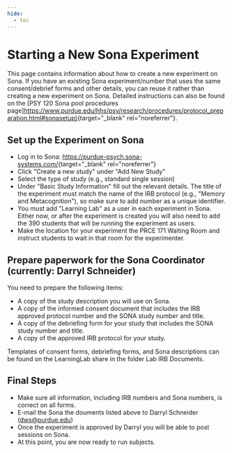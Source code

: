 ```yaml
---
hide:
  - toc
---
```


# Starting a New Sona Experiment

This page contains information about how to create a new experiment on Sona. If you have an existing Sona experiment/number that uses the same consent/debrief forms and other details, you can reuse it rather than creating a new experiment on Sona. Detailed instructions can also be found on the [PSY 120 Sona pool procedures page]<https://www.purdue.edu/hhs/psy/research/procedures/protocol_preparation.html#sonasetup)>{target="_blank" rel="noreferrer"}.

## Set up the Experiment on Sona

- Log in to Sona: <https://purdue-psych.sona-systems.com/>{target="\_blank" rel="noreferrer"}
- Click "Create a new study" under "Add New Study"
- Select the type of study (e.g., standard single session)
- Under "Basic Study Information" fill out the relevant details. The title of the experiment must match the name of the IRB protocol (e.g., "Memory and Metacognition"), so make sure to add number as a unique identifier.
- You must add "Learning Lab" as a user in each experiment in Sona. Either now, or after the experiment is created you will also need to add the 390 students that will be running the experiment as users.
- Make the location for your experiment the PRCE 171 Waiting Room and instruct students to wait in that room for the experimenter.

## Prepare paperwork for the Sona Coordinator (currently: Darryl Schneider)

You need to prepare the following items:

- A copy of the study description you will use on Sona.
- A copy of the informed consent document that includes the IRB approved protocol number and the SONA study number and title.
- A copy of the debriefing form for your study that includes the SONA study number and title.
- A copy of the approved IRB protocol for your study.

Templates of consent forms, debriefing forms, and Sona descriptions can be found on the LearningLab share in the folder Lab IRB Documents.

## Final Steps

- Make sure all information, including IRB numbers and Sona numbers, is correct on all forms.
- E-mail the Sona the douments listed above to Darryl Schneider (<dws@purdue.edu>)
- Once the experiment is approved by Darryl you will be able to post sessions on Sona.
- At this point, you are now ready to run subjects.
